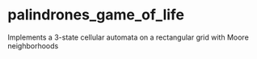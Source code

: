 # palindrones_game_of_life
 Implements a 3-state cellular automata on a rectangular grid with Moore neighborhoods
